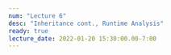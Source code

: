```yaml
---
num: "Lecture 6"
desc: "Inheritance cont., Runtime Analysis"
ready: true
lecture_date: 2022-01-20 15:30:00.00-7:00
---
```

